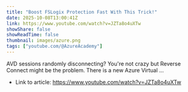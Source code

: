 ```yaml
---
title: "Boost FSLogix Protection Fast With This Trick!"
date: 2025-10-08T13:00:41Z
link: https://www.youtube.com/watch?v=JZTa8o4uXTw
showShare: false
showReadTime: false
thumbnail: images/azure.png
tags: ["youtube.com/@AzureAcademy"]
---
```

AVD sessions randomly disconnecting? You're not crazy but Reverse Connect might be the problem. There is a new Azure Virtual ...

- Link to article: https://www.youtube.com/watch?v=JZTa8o4uXTw